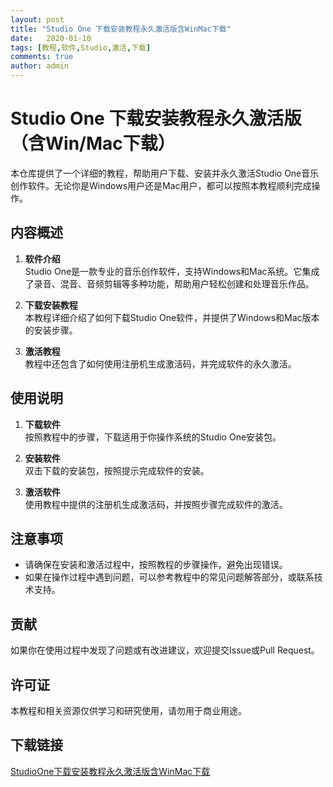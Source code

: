```yaml
---
layout: post
title: "Studio One 下载安装教程永久激活版含WinMac下载"
date:   2020-01-10
tags: [教程,软件,Studio,激活,下载]
comments: true
author: admin
---
```

# Studio One 下载安装教程永久激活版（含Win/Mac下载）

本仓库提供了一个详细的教程，帮助用户下载、安装并永久激活Studio One音乐创作软件。无论你是Windows用户还是Mac用户，都可以按照本教程顺利完成操作。

## 内容概述

1. **软件介绍**  
   Studio One是一款专业的音乐创作软件，支持Windows和Mac系统。它集成了录音、混音、音频剪辑等多种功能，帮助用户轻松创建和处理音乐作品。

2. **下载安装教程**  
   本教程详细介绍了如何下载Studio One软件，并提供了Windows和Mac版本的安装步骤。

3. **激活教程**  
   教程中还包含了如何使用注册机生成激活码，并完成软件的永久激活。

## 使用说明

1. **下载软件**  
   按照教程中的步骤，下载适用于你操作系统的Studio One安装包。

2. **安装软件**  
   双击下载的安装包，按照提示完成软件的安装。

3. **激活软件**  
   使用教程中提供的注册机生成激活码，并按照步骤完成软件的激活。

## 注意事项

- 请确保在安装和激活过程中，按照教程的步骤操作，避免出现错误。
- 如果在操作过程中遇到问题，可以参考教程中的常见问题解答部分，或联系技术支持。

## 贡献

如果你在使用过程中发现了问题或有改进建议，欢迎提交Issue或Pull Request。

## 许可证

本教程和相关资源仅供学习和研究使用，请勿用于商业用途。

## 下载链接

[StudioOne下载安装教程永久激活版含WinMac下载](https://pan.quark.cn/s/b98ffd6b00a7)